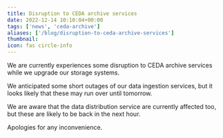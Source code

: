```yaml
---
title: Disruption to CEDA archive services
date: 2022-12-14 10:10:04+00:00
tags: ['news', 'ceda-archive']
aliases: ['/blog/disruption-to-ceda-archive-services']
thumbnail: 
icon: fas circle-info
---
```


We are currently experiences some disruption to CEDA archive services while we upgrade our storage systems. 


We anticipated some short outages of our data ingestion services, but it looks likely that these may run over until tomorrow. 


We are aware that the data distribution service are currently affected too, but these are likely to be back in the next hour.


 Apologies for any inconvenience.


